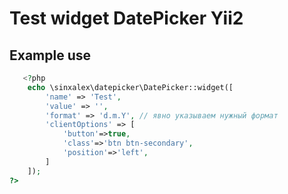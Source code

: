 # Test widget DatePicker  Yii2
## Example use 
```php
   <?php
    echo \sinxalex\datepicker\DatePicker::widget([
        'name' => 'Test',
        'value' => '',
        'format' => 'd.m.Y', // явно указываем нужный формат
        'clientOptions' => [
            'button'=>true,
            'class'=>'btn btn-secondary',
            'position'=>'left',
        ]
    ]);
?>
```
